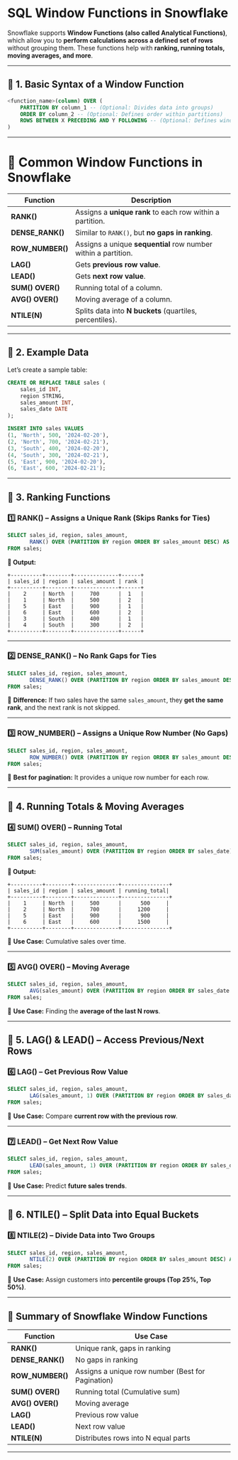 # **SQL Window Functions in Snowflake**
Snowflake supports **Window Functions (also called Analytical Functions)**, which allow you to **perform calculations across a defined set of rows** without grouping them. These functions help with **ranking, running totals, moving averages, and more**.

---

## **🔹 1. Basic Syntax of a Window Function**
```sql
<function_name>(column) OVER (
    PARTITION BY column_1 -- (Optional: Divides data into groups)
    ORDER BY column_2 -- (Optional: Defines order within partitions)
    ROWS BETWEEN X PRECEDING AND Y FOLLOWING -- (Optional: Defines window frame)
)
```
---

# **📌 Common Window Functions in Snowflake**
| **Function** | **Description** |
|-------------|---------------|
| **RANK()** | Assigns a **unique rank** to each row within a partition. |
| **DENSE_RANK()** | Similar to `RANK()`, but **no gaps in ranking**. |
| **ROW_NUMBER()** | Assigns a unique **sequential** row number within a partition. |
| **LAG()** | Gets **previous row value**. |
| **LEAD()** | Gets **next row value**. |
| **SUM() OVER()** | Running total of a column. |
| **AVG() OVER()** | Moving average of a column. |
| **NTILE(N)** | Splits data into **N buckets** (quartiles, percentiles). |

---

## **🔹 2. Example Data**
Let’s create a sample table:

```sql
CREATE OR REPLACE TABLE sales (
    sales_id INT,
    region STRING,
    sales_amount INT,
    sales_date DATE
);

INSERT INTO sales VALUES 
(1, 'North', 500, '2024-02-20'),
(2, 'North', 700, '2024-02-21'),
(3, 'South', 400, '2024-02-20'),
(4, 'South', 300, '2024-02-21'),
(5, 'East', 900, '2024-02-20'),
(6, 'East', 600, '2024-02-21');
```

---

## **🔹 3. Ranking Functions**
### **1️⃣ RANK() – Assigns a Unique Rank (Skips Ranks for Ties)**
```sql
SELECT sales_id, region, sales_amount,
       RANK() OVER (PARTITION BY region ORDER BY sales_amount DESC) AS rank
FROM sales;
```
**🔹 Output:**
```
+----------+--------+--------------+------+
| sales_id | region | sales_amount | rank |
+----------+--------+--------------+------+
|    2     | North  |     700      |  1   |
|    1     | North  |     500      |  2   |
|    5     | East   |     900      |  1   |
|    6     | East   |     600      |  2   |
|    3     | South  |     400      |  1   |
|    4     | South  |     300      |  2   |
+----------+--------+--------------+------+
```

---
### **2️⃣ DENSE_RANK() – No Rank Gaps for Ties**
```sql
SELECT sales_id, region, sales_amount,
       DENSE_RANK() OVER (PARTITION BY region ORDER BY sales_amount DESC) AS dense_rank
FROM sales;
```
🚀 **Difference:** If two sales have the same `sales_amount`, they **get the same rank**, and the next rank is not skipped.

---
### **3️⃣ ROW_NUMBER() – Assigns a Unique Row Number (No Gaps)**
```sql
SELECT sales_id, region, sales_amount,
       ROW_NUMBER() OVER (PARTITION BY region ORDER BY sales_amount DESC) AS row_num
FROM sales;
```
🚀 **Best for pagination:** It provides a unique row number for each row.

---

## **🔹 4. Running Totals & Moving Averages**
### **4️⃣ SUM() OVER() – Running Total**
```sql
SELECT sales_id, region, sales_amount,
       SUM(sales_amount) OVER (PARTITION BY region ORDER BY sales_date) AS running_total
FROM sales;
```
**🔹 Output:**
```
+----------+--------+--------------+---------------+
| sales_id | region | sales_amount | running_total|
+----------+--------+--------------+---------------+
|    1     | North  |     500      |      500     |
|    2     | North  |     700      |     1200     |
|    5     | East   |     900      |      900     |
|    6     | East   |     600      |     1500     |
+----------+--------+--------------+---------------+
```
🚀 **Use Case:** Cumulative sales over time.

---
### **5️⃣ AVG() OVER() – Moving Average**
```sql
SELECT sales_id, region, sales_amount,
       AVG(sales_amount) OVER (PARTITION BY region ORDER BY sales_date ROWS BETWEEN 1 PRECEDING AND CURRENT ROW) AS moving_avg
FROM sales;
```
🚀 **Use Case:** Finding the **average of the last N rows**.

---

## **🔹 5. LAG() & LEAD() – Access Previous/Next Rows**
### **6️⃣ LAG() – Get Previous Row Value**
```sql
SELECT sales_id, region, sales_amount,
       LAG(sales_amount, 1) OVER (PARTITION BY region ORDER BY sales_date) AS prev_day_sales
FROM sales;
```
🚀 **Use Case:** Compare **current row with the previous row**.

---
### **7️⃣ LEAD() – Get Next Row Value**
```sql
SELECT sales_id, region, sales_amount,
       LEAD(sales_amount, 1) OVER (PARTITION BY region ORDER BY sales_date) AS next_day_sales
FROM sales;
```
🚀 **Use Case:** Predict **future sales trends**.

---

## **🔹 6. NTILE() – Split Data into Equal Buckets**
### **8️⃣ NTILE(2) – Divide Data into Two Groups**
```sql
SELECT sales_id, region, sales_amount,
       NTILE(2) OVER (PARTITION BY region ORDER BY sales_amount DESC) AS sales_bucket
FROM sales;
```
🚀 **Use Case:** Assign customers into **percentile groups (Top 25%, Top 50%)**.

---

## **🚀 Summary of Snowflake Window Functions**
| **Function** | **Use Case** |
|-------------|-------------|
| **RANK()** | Unique rank, gaps in ranking |
| **DENSE_RANK()** | No gaps in ranking |
| **ROW_NUMBER()** | Assigns a unique row number (Best for Pagination) |
| **SUM() OVER()** | Running total (Cumulative sum) |
| **AVG() OVER()** | Moving average |
| **LAG()** | Previous row value |
| **LEAD()** | Next row value |
| **NTILE(N)** | Distributes rows into N equal parts |

---
